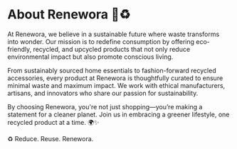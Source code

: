 # About Renewora 🌿♻

At Renewora, we believe in a sustainable future where waste transforms into wonder. Our mission is to redefine consumption by offering eco-friendly, recycled, and upcycled products that not only reduce environmental impact but also promote conscious living.

From sustainably sourced home essentials to fashion-forward recycled accessories, every product at Renewora is thoughtfully curated to ensure minimal waste and maximum impact. We work with ethical manufacturers, artisans, and innovators who share our passion for sustainability.

By choosing Renewora, you're not just shopping—you’re making a statement for a cleaner planet. Join us in embracing a greener lifestyle, one recycled product at a time. 🌍✨

♻ Reduce. Reuse. Renewora.
